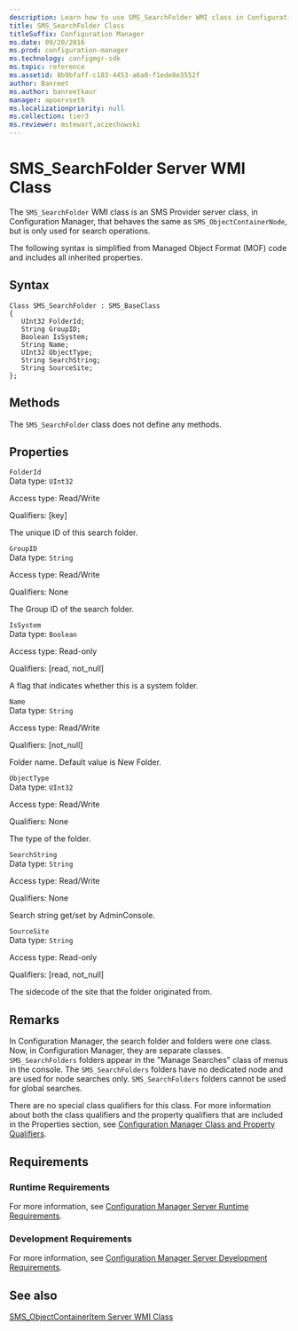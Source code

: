 ```yaml
---
description: Learn how to use SMS_SearchFolder WMI class in Configuration Manager to perform search operations.
title: SMS_SearchFolder Class
titleSuffix: Configuration Manager
ms.date: 09/20/2016
ms.prod: configuration-manager
ms.technology: configmgr-sdk
ms.topic: reference
ms.assetid: 8b9bfaff-c183-4453-a6a0-f1ede8e3552f
author: Banreet
ms.author: banreetkaur
manager: apoorvseth
ms.localizationpriority: null
ms.collection: tier3
ms.reviewer: mstewart,aczechowski
---
```

# SMS_SearchFolder Server WMI Class
The `SMS_SearchFolder` WMI class is an SMS Provider server class, in Configuration Manager, that behaves the same as `SMS_ObjectContainerNode`, but is only used for search operations.  

 The following syntax is simplified from Managed Object Format (MOF) code and includes all inherited properties.  

## Syntax  

```  
Class SMS_SearchFolder : SMS_BaseClass  
{  
   UInt32 FolderId;  
   String GroupID;   
   Boolean IsSystem;  
   String Name;  
   UInt32 ObjectType;   
   String SearchString;   
   String SourceSite;  
};  
```  

## Methods  
 The `SMS_SearchFolder` class does not define any methods.  

## Properties  
 `FolderId`  
 Data type: `UInt32`  

 Access type: Read/Write  

 Qualifiers: [key]  

 The unique ID of this search folder.  

 `GroupID`  
 Data type: `String`  

 Access type: Read/Write  

 Qualifiers: None  

 The Group ID of the search folder.  

 `IsSystem`  
 Data type: `Boolean`  

 Access type: Read-only  

 Qualifiers: [read, not_null]  

 A flag that indicates whether this is a system folder.  

 `Name`  
 Data type: `String`  

 Access type: Read/Write  

 Qualifiers: [not_null]  

 Folder name. Default value is New Folder.  

 `ObjectType`  
 Data type: `UInt32`  

 Access type: Read/Write  

 Qualifiers: None  

 The type of the folder.  

 `SearchString`  
 Data type: `String`  

 Access type: Read/Write  

 Qualifiers: None  

 Search string get/set by AdminConsole.  

 `SourceSite`  
 Data type: `String`  

 Access type: Read-only  

 Qualifiers: [read, not_null]  

 The sidecode of the site that the folder originated from.  

## Remarks  
 In Configuration Manager, the search folder and folders were one class.  Now, in Configuration Manager, they are separate classes.  `SMS_SearchFolders` folders appear in the "Manage Searches" class of menus in the console.  The `SMS_SearchFolders` folders have no dedicated node and are used for node searches only.  `SMS_SearchFolders` folders cannot be used for global searches.  

 There are no special class qualifiers for this class. For more information about both the class qualifiers and the property qualifiers that are included in the Properties section, see [Configuration Manager Class and Property Qualifiers](../../../../../develop/reference/misc/class-and-property-qualifiers.md).  

## Requirements  

### Runtime Requirements  
 For more information, see [Configuration Manager Server Runtime Requirements](../../../../../develop/core/reqs/server-runtime-requirements.md).  

### Development Requirements  
 For more information, see [Configuration Manager Server Development Requirements](../../../../../develop/core/reqs/server-development-requirements.md).  

## See also

[SMS_ObjectContainerItem Server WMI Class](../../../../../develop/reference/core/servers/console/sms_objectcontaineritem-server-wmi-class.md)
